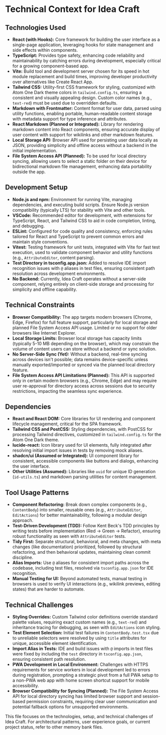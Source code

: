 # Technical Context for Idea Craft

## Technologies Used
- **React (with Hooks):** Core framework for building the user interface as a single-page application, leveraging hooks for state management and side effects within components.
- **TypeScript:** Provides type safety, enhancing code reliability and maintainability by catching errors during development, especially critical for a growing component-based app.
- **Vite:** Build tool and development server chosen for its speed in hot module replacement and build times, improving developer productivity over alternatives like Create React App.
- **Tailwind CSS:** Utility-first CSS framework for styling, customized with Atom One Dark theme colors in `tailwind.config.ts`, ensuring a consistent and visually appealing design. Custom color names (e.g., `text-red`) must be used due to overridden defaults.
- **Markdown with Frontmatter:** Content format for user data, parsed using utility functions, enabling portable, human-readable content storage with metadata support for type inference and attributes.
- **React Markdown (Planned or Integrated):** Library for rendering markdown content into React components, ensuring accurate display of user content with support for wikilinks and other markdown features.
- **Local Storage API:** Browser API used for persisting user data locally as JSON, providing simplicity and offline access without a backend in the initial implementation.
- **File System Access API (Planned):** To be used for local directory syncing, allowing users to select a static folder on their device for bidirectional markdown file management, enhancing data portability outside the app.

## Development Setup
- **Node.js and npm:** Environment for running Vite, managing dependencies, and executing build scripts. Ensure Node.js version compatibility (typically LTS) for stability with Vite and other tools.
- **VSCode:** Recommended editor for development, with extensions for TypeScript, React, and Tailwind CSS to aid in code completion, linting, and debugging.
- **ESLint:** Configured for code quality and consistency, enforcing rules tailored for React and TypeScript to prevent common errors and maintain style conventions.
- **Vitest:** Testing framework for unit tests, integrated with Vite for fast test execution, used to validate component behavior and utility functions (e.g., `AttributeEditor`, content parsing).
- **Test Directory in tsconfig.app.json:** Added to resolve IDE import recognition issues with `@` aliases in test files, ensuring consistent path resolution across development environments.
- **No Backend:** Currently, Idea Craft operates without a server-side component, relying entirely on client-side storage and processing for simplicity and offline capability.

## Technical Constraints
- **Browser Compatibility:** The app targets modern browsers (Chrome, Edge, Firefox) for full feature support, particularly for local storage and planned File System Access API usage. Limited or no support for older browsers like Internet Explorer.
- **Local Storage Limits:** Browser local storage has capacity limits (typically 5-10 MB depending on the browser), which may constrain the volume of content users can store without a backend or sync solution.
- **No Server-Side Sync (Yet):** Without a backend, real-time syncing across devices isn't possible; data remains device-specific unless manually exported/imported or synced via the planned local directory feature.
- **File System Access API Limitations (Planned):** This API is supported only in certain modern browsers (e.g., Chrome, Edge) and may require user re-approval for directory access across sessions due to security restrictions, impacting the seamless sync experience.

## Dependencies
- **React and React DOM:** Core libraries for UI rendering and component lifecycle management, critical for the SPA framework.
- **Tailwind CSS and PostCSS:** Styling dependencies, with PostCSS for processing Tailwind directives, customized in `tailwind.config.ts` for the Atom One Dark theme.
- **lucide-react:** Icon library used for UI elements, fully integrated after resolving initial import issues in tests by removing mock aliases.
- **shadcn/ui (Assumed or Integrated):** UI component library for consistent, accessible components like buttons and dialogs, enhancing the user interface.
- **Other Utilities (Assumed):** Libraries like `uuid` for unique ID generation (`id-utils.ts`) and markdown parsing utilities for content management.

## Tool Usage Patterns
- **Component Refactoring:** Break down complex components (e.g., `ContentBody`) into smaller, reusable ones (e.g., `AttributeEditor`, `EditActions`) for better maintainability, following a modular design approach.
- **Test-Driven Development (TDD):** Follow Kent Beck's TDD principles by writing tests before implementation (Red → Green → Refactor), ensuring robust functionality as seen with `AttributeEditor` tests.
- **Tidy First:** Separate structural, behavioral, and meta changes, with meta changes (like documentation) prioritized, followed by structural refactoring, and then behavioral updates, maintaining clean commit discipline.
- **Alias Imports:** Use `@` aliases for consistent import paths across the codebase, including test files, resolved via `tsconfig.app.json` for IDE recognition.
- **Manual Testing for UI:** Beyond automated tests, manual testing in browsers is used to verify UI interactions (e.g., wikilink previews, editing states) that are harder to automate.

## Technical Challenges
- **Styling Overrides:** Custom Tailwind color definitions override standard palette values, requiring exact custom names (e.g., `text-red`) and inheritance tracing for debugging, as seen with `EditActions` icon styling.
- **Test Element Selection:** Initial test failures in `ContentBody.test.tsx` due to unreliable selectors were resolved by using `title` attributes for unique, accessible element identification.
- **Import Alias in Tests:** IDE and build issues with `@` imports in test files were fixed by including the `test` directory in `tsconfig.app.json`, ensuring consistent path resolution.
- **PWA Development in Local Environment:** Challenges with HTTPS requirements for service workers in local development led to errors during registration, prompting a strategic pivot from a full PWA setup to a non-PWA web app with home screen shortcut support for mobile accessibility.
- **Browser Compatibility for Syncing (Planned):** The File System Access API for local directory syncing has limited browser support and session-based permission constraints, requiring clear user communication and potential fallback options for unsupported environments.

This file focuses on the technologies, setup, and technical challenges of Idea Craft. For architectural patterns, user experience goals, or current project status, refer to other memory bank files.
